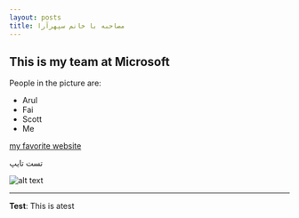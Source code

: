 ```yaml
---
layout: posts
title: مصاحبه با خانم سپهرآرا
---
```


## This is my team at Microsoft
People in the picture are:
- Arul
- Fai
- Scott
- Me

[my favorite website](http://www.google.com)

تست تایپ



![alt text](../assets/images/grouppic.jpg "Team Picture")

---
**Test**: This is atest

